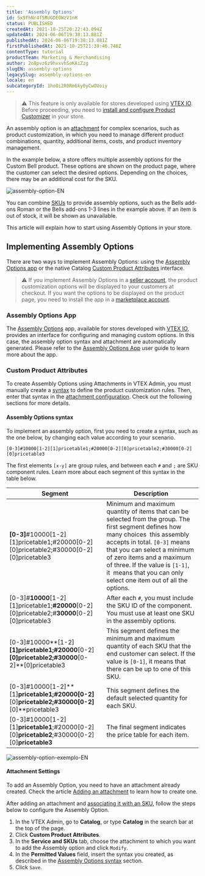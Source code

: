 ```yaml
---
title: 'Assembly Options'
id: 5x5FhNr4f5RUGDEGWzV1nH
status: PUBLISHED
createdAt: 2021-10-25T20:22:43.094Z
updatedAt: 2024-06-06T19:38:13.881Z
publishedAt: 2024-06-06T19:38:13.881Z
firstPublishedAt: 2021-10-25T21:39:46.746Z
contentType: tutorial
productTeam: Marketing & Merchandising
author: 2o8pvz6z9hvxvhSoKAiZzg
slugEN: assembly-options
legacySlug: assembly-options-en
locale: en
subcategoryId: 1hoOi2R0Rm6ky0yCwOUoiy
---
```


> ⚠️ This feature is only available for stores developed using [VTEX IO](https://vtex.com/us-en/store-framework/). Before proceeding, you need to [install and configure Product Customizer](https://developers.vtex.com/vtex-developer-docs/docs/vtex-product-customizer) in your store. 

An assembly option is an [attachment](https://help.vtex.com/en/tutorial/what-is-an-attachment--aGICk0RVbqKg6GYmQcWUm) for complex scenarios, such as product customization, in which you need to manage different product combinations, quantity, additional items, costs, and product inventory management.

In the example below, a store offers multiple assembly options for the Custom Bell product. These options are shown on the product page, where the customer can select the desired options. Depending on the choices, there may be an additional cost for the SKU.

![assembly-option-EN](//images.ctfassets.net/alneenqid6w5/3A5QzqwSI6Z9CZk3EqPrZs/585aace6b147a8107f0f5d03faa5db5f/image.png)

You can combine [SKUs](https://help.vtex.com/en/tutorial/what-is-an-sku--1K75s4RXAQyOuGUYKMM68u) to provide assembly options, such as the Bells add-ons Roman or the Bells add-ons 1-3 lines in the example above. If an item is out of stock, it will be shown as unavailable.

This article will explain how to start using Assembly Options in your store.

## Implementing Assembly Options

There are two ways to implement Assembly Options: using the [Assembly Options app](#app-assembly-options) or the native Catalog [Custom Product Attributes](#custom-product-attributes) interface.

> ⚠️ If you implement Assembly Options in a [seller account](https://help.vtex.com/en/tutorial/what-is-a-seller--5FkLvhZ3Few4CWWIuYOK2w), the product customization options will be displayed to your customers at checkout. If you want the options to be displayed on the product page, you need to install the app in a [marketplace account](https://help.vtex.com/en/tutorial/what-is-a-marketplace--680lLJTnmEAmekcC0MIea8).

### Assembly Options App

The [Assembly Options](https://apps.vtex.com/vtex-admin-assembly-options/p) app, available for stores developed with [VTEX IO](https://vtex.com/us-en/store-framework/), provides an interface for configuring and managing custom options. In this case, the assembly option syntax and attachment are automatically generated. Please refer to the [Assembly Options App](https://help.vtex.com/en/tutorial/assembly-options-app--54mWg37mojrqOgCA79iqqk) user guide to learn more about the app.

### Custom Product Attributes

To create Assembly Options using Attachments in VTEX Admin, you must manually create a [syntax](#assembly-options-syntax) to define the product customization rules. Then, enter that syntax in the [attachment configuration](#attachment-settings). Check out the following sections for more details.

#### Assembly Options syntax

To implement an assembly option, first you need to create a syntax, such as the one below, by changing each value according to your scenario.

`[0-3]#10000[1-2][1]pricetable1;#20000[0-2][0]pricetable2;#30000[0-2][0]pricetable3`

The first elements `[x-y]` are group rules, and between each `#` and `;` are SKU component rules. Learn more about each segment of this syntax in the table below.

| Segment      | Description        |
| ------------------------------------------------------------------------------------------------------ | ------------------------------------------------------------------------------------------------------------------------------------------------------------------------------------------------------------------------------------------------------------------------------------------------------------------------------------------- |
| **\[0-3\]**#10000\[1-2\]\[1\]pricetable1;#20000\[0-2\]\[0\]pricetable2;#30000\[0-2\]\[0\]pricetable3      | Minimum and maximum quantity of items that can be selected from the group. The first segment defines how many choices  this assembly accepts in total. `[0-3]` means that you can select a minimum of zero items and a maximum of three. If the value is `[1-1]`, it  means that you can only select one item out of all the options. |
| \[0-3\]#**10000**\[1-2\]\[1\]pricetable1;**#20000**\[0-2\]\[0\]pricetable2;#**30000**\[0-2\]\[0\]pricetable3 | After each `#`, you must include the SKU ID of the component. You must use at least one SKU in the assembly options.       |
| \[0-3\]#10000**\[1-2\]**\[1\]pricetable1;#20000**\[0-2\]**\[0\]pricetable2;#30000**\[0-2\]**\[0\]pricetable3 | This segment defines the minimum and maximum quantity of each SKU that the end customer can select. If the value is `[0-1]`, it means that there can be up to one of this SKU.      |
| \[0-3\]#10000\[1-2\]**\[1\]**pricetable1;#20000\[0-2\]**\[0\]**pricetable2;#30000\[0-2\]**\[0\]**pricetable3 | This segment defines the default selected quantity for each SKU.  |
| \[0-3\]#10000\[1-2\]\[1\]**pricetable1**;#20000\[0-2\]\[0\]**pricetable2**;#30000\[0-2\]\[0\]**pricetable3** | The final segment indicates the price table for each item.  | 

![assembly-option-exemplo-EN](//images.ctfassets.net/alneenqid6w5/2c4cfwQo0KisXQhlzYoxGC/939c084743ddf02d3903af57104f0b39/image.png)

#### Attachment Settings

To add an Assembly Option, you  need to have an attachment already created. Check the article [Adding an attachment](https://help.vtex.com/en/tutorial/adding-an-attachment--7zHMUpuoQE4cAskqEUWScU) to learn how to create one.

After adding an attachment and [associating it with an SKU](https://help.vtex.com/en/tutorial/adding-an-attachment--7zHMUpuoQE4cAskqEUWScU#associating-the-attachment-with-a-sku), follow the steps below to configure the Assembly Option.

1. In the VTEX Admin, go to __Catalog__, or type __Catalog__ in the search bar at the top of the page.
2. Click **Custom Product Attributes**.
3. In the **Service and SKUs** tab, choose the attachment to which you want to add the Assembly option and click `Modify`.
4. In the  **Permitted Values** field, insert the syntax you  created, as described in the [Assembly Options syntax](#assembly-options-syntax) section.
5. Click `Save`.
